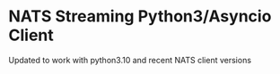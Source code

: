 # NATS Streaming Python3/Asyncio Client

Updated to work with python3.10 and recent NATS client versions
